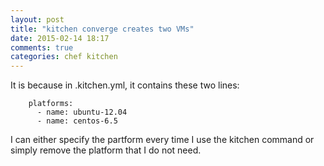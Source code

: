 ```yaml
---
layout: post
title: "kitchen converge creates two VMs"
date: 2015-02-14 18:17
comments: true
categories: chef kitchen
---
```


It is because in .kitchen.yml, it contains these two lines:

        platforms:
          - name: ubuntu-12.04
          - name: centos-6.5 



I can either specify the partform every time I use the kitchen command or simply remove the platform that I do not need.
